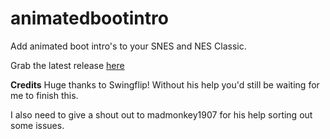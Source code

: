 # animatedbootintro
Add animated boot intro's to your SNES and NES Classic.

Grab the latest release [here](https://github.com/DNA64/animatedbootintro/releases/latest)

**Credits**
Huge thanks to Swingflip! 
Without his help you'd still be waiting for me to finish this.

I also need to give a shout out to madmonkey1907 for his help sorting out some issues.
